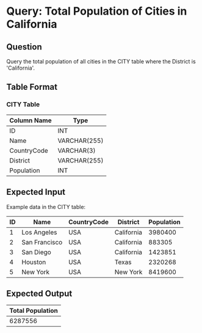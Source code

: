 # Query: Total Population of Cities in California

## Question
Query the total population of all cities in the CITY table where the District is 'California'.

## Table Format

### CITY Table
| Column Name | Type          |
|------------|--------------|
| ID         | INT          |
| Name       | VARCHAR(255) |
| CountryCode| VARCHAR(3)   |
| District   | VARCHAR(255) |
| Population | INT          |

## Expected Input
Example data in the CITY table:

| ID  | Name       | CountryCode | District   | Population |
|-----|-----------|-------------|------------|------------|
| 1   | Los Angeles | USA       | California | 3980400    |
| 2   | San Francisco | USA    | California | 883305     |
| 3   | San Diego | USA        | California | 1423851    |
| 4   | Houston    | USA        | Texas      | 2320268    |
| 5   | New York   | USA        | New York   | 8419600    |

## Expected Output

| Total Population |
|------------------|
| 6287556         |

